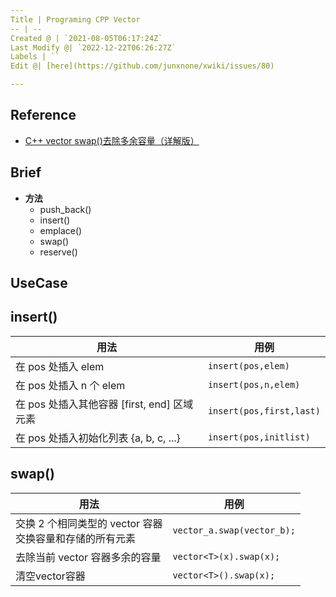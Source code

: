 ```yaml
---
Title | Programing CPP Vector
-- | --
Created @ | `2021-08-05T06:17:24Z`
Last Modify @| `2022-12-22T06:26:27Z`
Labels | ``
Edit @| [here](https://github.com/junxnone/xwiki/issues/80)

---
```

## Reference
- [C++ vector swap()去除多余容量（详解版）](http://c.biancheng.net/view/7403.html)

## Brief

- **方法**
  - push_back()
  - insert()
  - emplace()
  - swap()
  - reserve()

## UseCase

## insert()

用法 | 用例
-- | --
在 pos 处插入 elem | `insert(pos,elem)`
在 pos 处插入 n 个 elem | `insert(pos,n,elem)`
在 pos 处插入其他容器 [first, end] 区域元素 | `insert(pos,first,last)`
在 pos 处插入初始化列表 {a, b, c, ...}| `insert(pos,initlist)`

## swap()

用法 | 用例
-- | --
交换 2 个相同类型的 vector 容器<br>交换容量和存储的所有元素 | `vector_a.swap(vector_b);`
去除当前 vector 容器多余的容量 | `vector<T>(x).swap(x);`
清空vector容器 | `vector<T>().swap(x);`

